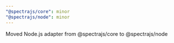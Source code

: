 ```yaml
---
"@spectrajs/core": minor
"@spectrajs/node": minor
---
```


Moved Node.js adapter from @spectrajs/core to @spectrajs/node
